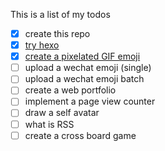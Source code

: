 This is a list of my todos

- [x] create this repo
- [x] [try hexo](http://www.jianshu.com/p/9a6dc76d4ae6)
- [x] [create a pixelated GIF emoji](http://www.jianshu.com/p/e210b8b33864)
- [ ] upload a wechat emoji (single)
- [ ] upload a wechat emoji batch
- [ ] create a web portfolio
- [ ] implement a page view counter
- [ ] draw a self avatar
- [ ] what is RSS
- [ ] create a cross board game
